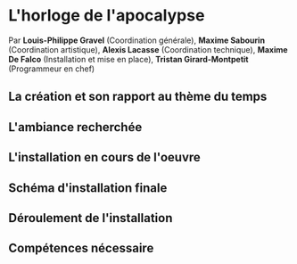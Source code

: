 # L'horloge de l'apocalypse

Par **Louis-Philippe Gravel** (Coordination générale), **Maxime Sabourin** (Coordination artistique), **Alexis Lacasse** (Coordination technique), **Maxime De Falco** (Installation et mise en place), **Tristan Girard-Montpetit** (Programmeur en chef)

## La création et son rapport au thème du temps



## L'ambiance recherchée



## L'installation en cours de l'oeuvre



## Schéma d'installation finale



## Déroulement de l'installation



## Compétences nécessaire

